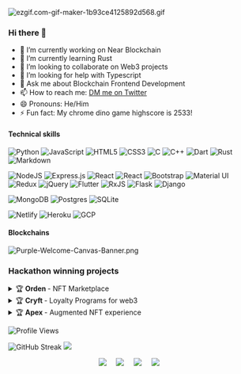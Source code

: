 ![ezgif.com-gif-maker-1b93ce4125892d568.gif](https://s10.gifyu.com/images/ezgif.com-gif-maker-1b93ce4125892d568.gif)

### Hi there 👋

- 🔭 I’m currently working on Near Blockchain
- 🌱 I’m currently learning Rust
- 👯 I’m looking to collaborate on Web3 projects
- 🤔 I’m looking for help with Typescript
- 💬 Ask me about Blockchain Frontend Development
- 📫 How to reach me: [DM me on Twitter](https://twitter.com/ayushj22)
- 😄 Pronouns: He/Him
- ⚡ Fun fact: My chrome dino game highscore is 2533!

#### Technical skills

<img alt="Python" src="https://img.shields.io/badge/python%20-%2314354C.svg?&style=for-the-badge&logo=python&logoColor=white"/> <img alt="JavaScript" src="https://img.shields.io/badge/javascript%20-%23323330.svg?&style=for-the-badge&logo=javascript&logoColor=%23F7DF1E"/> <img alt="HTML5" src="https://img.shields.io/badge/html5%20-%23E34F26.svg?&style=for-the-badge&logo=html5&logoColor=white"/> <img alt="CSS3" src="https://img.shields.io/badge/css3%20-%231572B6.svg?&style=for-the-badge&logo=css3&logoColor=white"/> <img alt="C" src="https://img.shields.io/badge/c%20-%2300599C.svg?&style=for-the-badge&logo=c&logoColor=white"/> <img alt="C++" src="https://img.shields.io/badge/c++%20-%2300599C.svg?&style=for-the-badge&logo=c%2B%2B&ogoColor=white"/> <img alt="Dart" src="https://img.shields.io/badge/dart-%230175C2.svg?&style=for-the-badge&logo=dart&logoColor=white"/> <img alt="Rust" src="https://img.shields.io/badge/Rust-000000?style=for-the-badge&logo=rust&logoColor=white"/> <img alt="Markdown" src="https://img.shields.io/badge/markdown-%23000000.svg?&style=for-the-badge&logo=markdown&logoColor=white"/> 

<img alt="NodeJS" src="https://img.shields.io/badge/node.js%20-%2343853D.svg?&style=for-the-badge&logo=node.js&logoColor=white"/> <img alt="Express.js" src="https://img.shields.io/badge/express.js%20-%23404d59.svg?&style=for-the-badge"/> <img alt="React" src="https://img.shields.io/badge/react%20-%2320232a.svg?&style=for-the-badge&logo=react&logoColor=%2361DAFB"/> <img alt="React" src="https://img.shields.io/badge/React_Native-20232A?style=for-the-badge&logo=react&logoColor=61DAFB"/> <img alt="Bootstrap" src="https://img.shields.io/badge/bootstrap%20-%23563D7C.svg?&style=for-the-badge&logo=bootstrap&logoColor=white"/> <img alt="Material UI" src="https://img.shields.io/badge/material%20ui%20-%230081CB.svg?&style=for-the-badge&logo=material-ui&logoColor=white"/> <img alt="Redux" src="https://img.shields.io/badge/redux%20-%23593d88.svg?&style=for-the-badge&logo=redux&logoColor=white"/> <img alt="jQuery" src="https://img.shields.io/badge/jquery%20-%230769AD.svg?&style=for-the-badge&logo=jquery&logoColor=white"/> <img alt="Flutter" src="https://img.shields.io/badge/Flutter%20-%2302569B.svg?&style=for-the-badge&logo=Flutter&logoColor=white" /> <img alt="RxJS" src="https://img.shields.io/badge/rxjs-%23B7178C.svg?&style=for-the-badge&logo=reactivex&logoColor=white" /> <img alt="Flask" src="https://img.shields.io/badge/flask%20-%23000.svg?&style=for-the-badge&logo=flask&logoColor=white"/> <img alt="Django" src="https://img.shields.io/badge/Django-092E20?style=for-the-badge&logo=django&logoColor=white"/>


<img alt="MongoDB" src ="https://img.shields.io/badge/MongoDB-%234ea94b.svg?&style=for-the-badge&logo=mongodb&logoColor=white"/> <img alt="Postgres" src ="https://img.shields.io/badge/postgres-%23316192.svg?&style=for-the-badge&logo=postgresql&logoColor=white"/> <img alt="SQLite" src ="https://img.shields.io/badge/sqlite-%2307405e.svg?&style=for-the-badge&logo=sqlite&logoColor=white"/>


<img alt="Netlify" src ="https://img.shields.io/badge/Netlify-00C7B7?style=for-the-badge&logo=netlify&logoColor=white"/> <img alt="Heroku" src ="https://img.shields.io/badge/Heroku-430098?style=for-the-badge&logo=heroku&logoColor=white"/> <img alt="GCP" src ="https://img.shields.io/badge/Google_Cloud-4285F4?style=for-the-badge&logo=google-cloud&logoColor=white"/>

#### Blockchains 

![Purple-Welcome-Canvas-Banner.png](https://i.postimg.cc/kXm7JZX2/Purple-Welcome-Canvas-Banner.png)

### Hackathon winning projects


  <details>
    <summary>🏆 <b> Orden </b> - NFT Marketplace</summary>
    NFTs are a revolution in the digital creative space and it's only going to be on an upward trajectory. While makers and creators like this need to make this space look exciting and accessible to anyone and everyone. This is where ORDEN comes in. An NFT Platform for creators to create, mint, and sell their skills. <br> <br>
 <img alt="Orden" width="650" height="350" src="https://challengepost-s3-challengepost.netdna-ssl.com/photos/production/software_photos/001/614/568/datas/gallery.jpg">
  </details>

 <details>
    <summary>🏆 <b> Cryft </b> - Loyalty Programs for web3</summary>
   Cryft aims to change the way loyalty and referral programs work for the better, for both, brands and users. Cryft is a platform-agnostic app made using React Native. <br> <br>
 <img alt="Orden" width="650" height="350" src="https://challengepost-s3-challengepost.netdna-ssl.com/photos/production/software_photos/001/755/256/datas/gallery.jpg">
  </details>
  
   <details>
    <summary>🏆 <b> Apex </b> -  Augmented NFT experience </summary>
   Pokemon Go for NFTS. Find the rarest Nfts like you find the rarest Pokemons. Gateway into the metaverse becomes easy and efficient. React native for developing a cross-platform mobile app. ViroReact to render 3D objects on the camera view.
 <br> <br>
 <img alt="Orden" width="450" height="850" src="https://assets.devfolio.co/hackathons/1753c2d8947344019fd07fd5259b9fd1/projects/99127df9feec46599dc876cb425c5ce8/17147c9f-8d1c-4b32-bfd2-c28093dfcf2c.png">
  </details>

![Profile Views](https://komarev.com/ghpvc/?username=Ayushjain2205)

![GitHub Streak](https://github-readme-streak-stats.herokuapp.com/?user=Ayushjain2205)
<img src="https://github-readme-stats.vercel.app/api?username=Ayushjain2205&show_icons=true&theme=dark&count_private=true&include_all_commits=true&custom_title=Ayush Jain's Stats">


<p align="center">
  <a target="_blank" href="https://www.linkedin.com/in/ayush-jain-69b68a1b0/"><img src="https://img.shields.io/badge/LinkedIn-0077B5?style=for-the-badge&logo=linkedin&logoColor=white" /></a>&nbsp;&nbsp;&nbsp;&nbsp;
  <a target="_blank" href="https://twitter.com/iyushjain"><img src="https://img.shields.io/badge/Twitter-1DA1F2?style=for-the-badge&logo=twitter&logoColor=white" /></a>&nbsp;&nbsp;&nbsp;&nbsp;
  <a target="_blank" href="https://instagram.com/ayushjain.io"><img src="https://img.shields.io/badge/Instagram-E4405F?style=for-the-badge&logo=instagram&logoColor=white" /></a>&nbsp;&nbsp;&nbsp;&nbsp;
 <a href="https://ayushjain2205.github.io/ayush-website/"><img src="https://img.shields.io/badge/PortfolioWebsite-green?style=for-the-badge&logo=PortfolioWebsite" /></a>&nbsp;&nbsp;&nbsp;&nbsp;
</p


